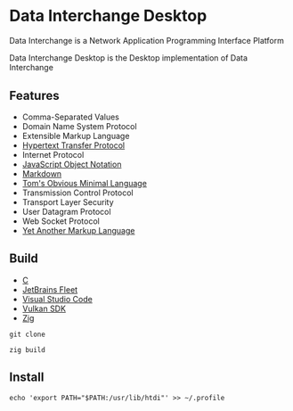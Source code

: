 [C Language]: https://learn.microsoft.com/en-us/cpp/c-language
[CommonMark]:https://commonmark.org/
[Fleet]: https://jetbrains.com/fleet/
[Hypertext Transfer Protocol]: https://developer.mozilla.org/en-US/docs/Web/HTTP
[JSON]: https://www.json.org/json-en.html
[TOML]: https://toml.io/en/
[VSCode]: https://code.visualstudio.com/docs
[Vulkan]: https://www.vulkan.org/learn
[YAML]: https://yaml.org/
[Zig Language]: https://ziglang.org/

<a href="https://github.com/HyaenaTechnologies/hyaena_technologies">
  <h1>
    <picture>
      <img src="https://github.com/HyaenaTechnologies/data_interchange_desktop/blob/main/assets/di_markdown.png" alt="">
    </picture>
  </h1>
</a>

# Data Interchange Desktop

Data Interchange is a Network Application Programming Interface Platform

Data Interchange Desktop is the Desktop implementation of Data Interchange

## Features

- Comma-Separated Values
- Domain Name System Protocol
- Extensible Markup Language
- [Hypertext Transfer Protocol][Hypertext Transfer Protocol]
- Internet Protocol
- [JavaScript Object Notation][JSON]
- [Markdown][CommonMark]
- [Tom's Obvious Minimal Language][TOML]
- Transmission Control Protocol
- Transport Layer Security
- User Datagram Protocol
- Web Socket Protocol
- [Yet Another Markup Language][YAML]

## Build

- [C][C Language]
- [JetBrains Fleet][Fleet] 
- [Visual Studio Code][VSCode]
- [Vulkan SDK][Vulkan]
- [Zig][Zig Language]

```shell
git clone

zig build
```

## Install

```shell
echo 'export PATH="$PATH:/usr/lib/htdi"' >> ~/.profile
```